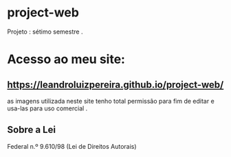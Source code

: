 # project-web
 Projeto : sétimo semestre  .
 
 # Acesso ao meu site:
 ## https://leandroluizpereira.github.io/project-web/
 
 as imagens utilizada neste site tenho total permissâo para fim de editar e usa-las para uso comercial .
 
  
 ## Sobre a Lei 
 
 Federal n.º 9.610/98 (Lei de Direitos Autorais)


